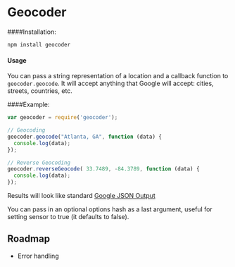 # Geocoder

####Installation:

    npm install geocoder

#### Usage

You can pass a string representation of a location and a callback function to `geocoder.geocode`. It will accept anything that Google will accept: cities, streets, countries, etc.

####Example:

```javascript
var geocoder = require('geocoder');

// Geocoding
geocoder.geocode("Atlanta, GA", function (data) {
  console.log(data);
});

// Reverse Geocoding
geocoder.reverseGeocode( 33.7489, -84.3789, function (data) {
  console.log(data);
});
```

Results will look like standard [Google JSON Output](http://code.google.com/apis/maps/documentation/geocoding/#JSON)

You can pass in an optional options hash as a last argument, useful for setting sensor to true (it defaults to false).

## Roadmap
- Error handling
